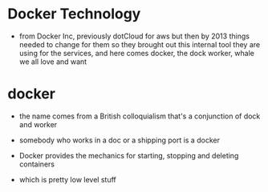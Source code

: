 # Docker Technology

- from Docker Inc, previously dotCloud for aws but then by 2013 things needed to change for them so they brought out this internal tool they are using for the services, and here comes docker, the dock worker, whale we all love and want

# docker

- the name comes from a British colloquialism that's a conjunction of dock and worker
- somebody who works in a doc or a shipping port is a docker

- Docker provides the mechanics for starting, stopping and deleting containers
- which is pretty low level stuff
